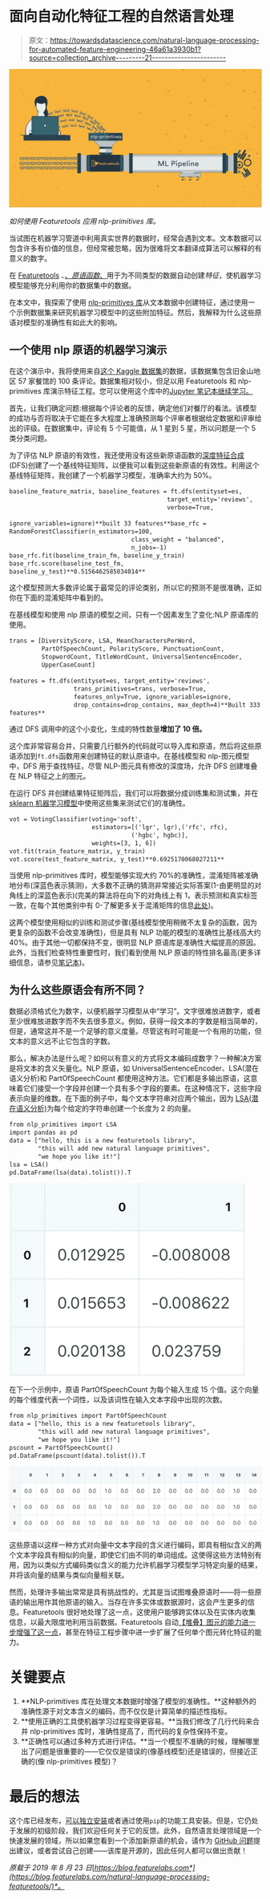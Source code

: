 # 面向自动化特征工程的自然语言处理

> 原文：<https://towardsdatascience.com/natural-language-processing-for-automated-feature-engineering-46a61a3930b1?source=collection_archive---------21----------------------->

![](img/5fc0fa21e13dba97bfaaf3876bd98319.png)

*如何使用 Featuretools 应用 nlp-primitives 库。*

当试图在机器学习管道中利用真实世界的数据时，经常会遇到文本。文本数据可以包含许多有价值的信息，但经常被忽略，因为很难将文本翻译成算法可以解释的有意义的数字。

在 [Featuretools](https://github.com/Featuretools/featuretools) 、[、*原语函数*、](https://docs.featuretools.com/automated_feature_engineering/primitives.html)用于为不同类型的数据自动创建*特征*，使机器学习模型能够充分利用你的数据集中的数据。

在本文中，我探索了使用 [nlp-primitives 库](https://github.com/FeatureLabs/nlp_primitives)从文本数据中创建特征，通过使用一个示例数据集来研究机器学习模型中的这些附加特征。然后，我解释为什么这些原语对模型的准确性有如此大的影响。

## 一个使用 nlp 原语的机器学习演示

在这个演示中，我将使用来自[这个 Kaggle 数据集](https://www.kaggle.com/jkgatt/restaurant-data-with-100-trip-advisor-reviews-each)的数据，该数据集包含旧金山地区 57 家餐馆的 100 条评论。数据集相对较小，但足以用 Featuretools 和 nlp-primitives 库演示特征工程。您可以使用这个库中的[Jupyter 笔记本继续学习。](https://github.com/FeatureLabs/predict-restaurant-rating)

首先，让我们确定问题:根据每个评论者的反馈，确定他们对餐厅的看法。该模型的成功与否将取决于它能在多大程度上准确预测每个评审者根据给定数据和评审给出的评级。在数据集中，评论有 5 个可能值，从 1 星到 5 星，所以问题是一个 5 类分类问题。

为了评估 NLP 原语的有效性，我还使用没有这些新原语函数的[深度特征合成](https://blog.featurelabs.com/deep-feature-synthesis/) (DFS)创建了一个基线特征矩阵，以便我可以看到这些新原语的有效性。利用这个基线特征矩阵，我创建了一个机器学习模型，准确率大约为 50%。

```
baseline_feature_matrix, baseline_features = ft.dfs(entityset=es,
                                            target_entity='reviews',
                                            verbose=True,
                                            ignore_variables=ignore)**built 33 features**base_rfc = RandomForestClassifier(n_estimators=100,
                                  class_weight = "balanced", 
                                  n_jobs=-1)
base_rfc.fit(baseline_train_fm, baseline_y_train)
base_rfc.score(baseline_test_fm, baseline_y_test)**0.5156462585034014**
```

这个模型预测大多数评论属于最常见的评论类别，所以它的预测不是很准确，正如你在下面的混淆矩阵中看到的。

在基线模型和使用 nlp 原语的模型之间，只有一个因素发生了变化:NLP 原语库的使用。

```
trans = [DiversityScore, LSA, MeanCharactersPerWord, 
         PartOfSpeechCount, PolarityScore, PunctuationCount, 
         StopwordCount, TitleWordCount, UniversalSentenceEncoder,      
         UpperCaseCount]

features = ft.dfs(entityset=es, target_entity='reviews', 
                  trans_primitives=trans, verbose=True,
                  features_only=True, ignore_variables=ignore,
                  drop_contains=drop_contains, max_depth=4)**Built 333 features**
```

通过 DFS 调用中的这个小变化，生成的特性数量**增加了 10 倍。**

这个库非常容易合并，只需要几行额外的代码就可以导入库和原语，然后将这些原语添加到`ft.dfs`函数用来创建特征的默认原语中。在基线模型和 nlp-图元模型中，DFS 用于查找特征，尽管 NLP-图元具有修改的深度场，允许 DFS 创建堆叠在 NLP 特征之上的图元。

在运行 DFS 并创建结果特征矩阵后，我们可以将数据分成训练集和测试集，并在 [sklearn 机器学习模型](https://scikit-learn.org/stable/)中使用这些集来测试它们的准确性。

```
vot = VotingClassifier(voting='soft', 
                       estimators=[('lgr', lgr),('rfc', rfc),   
                                  ('hgbc', hgbc)],
                       weights=[3, 1, 6])
vot.fit(train_feature_matrix, y_train)
vot.score(test_feature_matrix, y_test)**0.6925170068027211**
```

当使用 nlp-primitives 库时，模型能够实现大约 70%的准确性，混淆矩阵被准确地分布(深蓝色表示猜测)，大多数不正确的猜测非常接近实际答案(1-由更明显的对角线上的深蓝色表示)(完美的算法将在向下的对角线上有 1，表示预测和真实标签一致，在每个其他类别中有 0-了解更多关于混淆矩阵的信息[此处](/understanding-confusion-matrix-a9ad42dcfd62))。

这两个模型使用相似的训练和测试步骤(基线模型使用稍微不太复杂的函数，因为更复杂的函数不会改变准确性)，但是具有 NLP 功能的模型的准确性比基线高大约 40%。由于其他一切都保持不变，很明显 NLP 原语库是准确性大幅提高的原因。此外，当我们检查特性重要性时，我们看到使用 NLP 原语的特性排名最高(更多详细信息，请参见[笔记本](https://github.com/FeatureLabs/predict-restaurant-rating))。

## 为什么这些原语会有所不同？

数据必须格式化为数字，以便机器学习模型从中“学习”。文字很难放进数字，或者至少很难放进数字而不失去很多意义。例如，获得一段文本的字数是相当简单的，但是，通常这并不是一个足够的意义度量。尽管这有时可能是一个有用的功能，但文本的意义远不止它包含的字数。

那么，解决办法是什么呢？如何以有意义的方式将文本编码成数字？一种解决方案是将文本的含义矢量化。NLP 原语，如 UniversalSentenceEncoder、LSA(潜在语义分析)和 PartOfSpeechCount 都使用这种方法。它们都是多输出原语，这意味着它们接受一个字段并创建一个具有多个字段的要素。在这种情况下，这些字段表示向量的维数。在下面的例子中，每个文本字符串对应两个输出，因为 [LSA(潜在语义分析)](https://docs.featuretools.com/generated/nlp_primitives.LSA.html)为每个给定的字符串创建一个长度为 2 的向量。

```
from nlp_primitives import LSA
import pandas as pd
data = ["hello, this is a new featuretools library",
        "this will add new natural language primitives",
        "we hope you like it!"]
lsa = LSA()
pd.DataFrame(lsa(data).tolist()).T
```

![](img/04686075a2a78b96b49454766bcb79dc.png)

在下一个示例中，原语 PartOfSpeechCount 为每个输入生成 15 个值。这个向量的每个维度代表一个词性，以及该词性在输入文本字段中出现的次数。

```
from nlp_primitives import PartOfSpeechCount
data = ["hello, this is a new featuretools library",
        "this will add new natural language primitives",
        "we hope you like it!"]
pscount = PartOfSpeechCount()
pd.DataFrame(pscount(data).tolist()).T
```

![](img/04b97b00e477ff83314ad64157d728f3.png)

这些原语以这样一种方式对向量中文本字段的含义进行编码，即具有相似含义的两个文本字段具有相似的向量，即使它们由不同的单词组成。这使得这些方法特别有用，因为以类似方式编码类似含义的能力允许机器学习模型学习特定向量的结果，并将该向量的结果与类似向量相关联。

然而，处理许多输出常常是具有挑战性的，尤其是当试图堆叠原语时——将一些原语的输出用作其他原语的输入。当存在许多实体或数据源时，这会产生更多的信息。Featuretools 很好地处理了这一点，这使用户能够跨实体以及在实体内收集信息，以最大限度地利用当前数据。Featuretools 自动[【堆叠】图元的能力进一步增强了这一点](https://docs.featuretools.com/automated_feature_engineering/afe.html#creating-deep-features)，甚至在特征工程步骤中进一步扩展了任何单个图元转化特征的能力。

# 关键要点

1.  **NLP-primitives 库在处理文本数据时增强了模型的准确性。**这种额外的准确性源于对文本含义的编码，而不仅仅是计算简单的描述性指标。
2.  **使用正确的工具使机器学习过程变得更容易。**当我们修改了几行代码来合并 nlp-primitives 库时，准确性提高了，而代码的复杂性保持不变。
3.  **正确性可以通过多种方式进行评估。**当一个模型不准确的时候，理解哪里出了问题是很重要的——它仅仅是错误的(像基线模型)还是错误的，但接近正确的(像 nlp-primitives 模型)？

# 最后的想法

这个库已经发布，[可以独立安装](https://github.com/FeatureLabs/nlp_primitives/)或者通过使用`pip`的功能工具安装。但是，它仍处于发展的初级阶段，我们欢迎任何关于它的反馈。此外，自然语言处理领域是一个快速发展的领域，所以如果您看到一个添加新原语的机会，请作为 [GitHub 问题](https://github.com/FeatureLabs/nlp_primitives/issues)提出建议，或者尝试自己创建——该库是开源的，因此任何人都可以做出贡献！

*原载于 2019 年 8 月 23 日*[*https://blog.featurelabs.com*](https://blog.featurelabs.com/natural-language-processing-featuretools/)*。*
